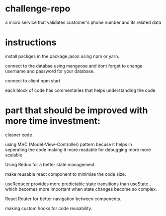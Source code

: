 # challenge-repo
 a micro service that validates customer's phone number and its related data


# instructions
 install packges in the package.jason  using npm  or yarn.

 connect to the databse using mangoose and dont forget to change username and password for your database.

 connect to client  npm start

each block of code has commentaries that helps understanding the code 


# part that should be improved with more time investment:

cleaner code .

using MVC (Model-View-Controller) pattern  becuse it helps in  
    seperating the code making it 
    more readable for debugging 
    more more scalable

Using Redux for a better state management.

make reusable react component to minimise the code size.

useReducer provides more predictable state transitions than useState , which becomes more important when state changes become so complex.

React Router for better navigation between components.

making custom hooks for code reusability.
